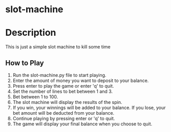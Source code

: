 # slot-machine
 
<h1>Description</h1>
This is just a simple slot machine to kill some time


<h2>How to Play</h2>
<ol>
  <li>Run the slot-machine.py file to start playing.</li>
  <li>Enter the amount of money you want to deposit to your balance.</li>
  <li>Press enter to play the game or enter 'q' to quit.</li>
  <li>Set the number of lines to bet between 1 and 3.</li>
  <li>Bet between 1 to 100.</li>
  <li>The slot machine will display the results of the spin.</li>
  <li>If you win, your winnings will be added to your balance. If you lose, your bet amount will be deducted from your balance.</li>
  <li>Continue playing by pressing enter or 'q' to quit.</li>
  <li>The game will display your final balance when you choose to quit.</li>
</ol>
